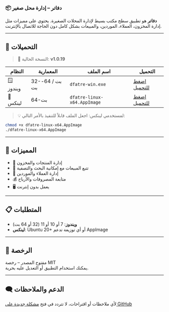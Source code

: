 ### 📦 دفاتر – إدارة محل صغير

**دفاتر** هو تطبيق سطح مكتب بسيط لإدارة المحلات الصغيرة. يحتوي على مميزات مثل إدارة المخزون، العملاء، الموردين، والمبيعات بشكل كامل دون الحاجة للاتصال بالإنترنت.

---

## 🚀 التحميلات

> 🔖 النسخة الحالية: **v1.0.19**

| النظام | المعمارية | اسم الملف | التحميل |
|--------|------------|-----------|---------|
| 🪟 ويندوز | 32-بت / 64-بت | `dfatre-win.exe` | [اضغط للتحميل](https://github.com/MNaguib2/Dfatre/releases/download/1.0.19/DFATRE-Setup-1.0.19.exe) |
| 🐧 لينكس | 64-بت | `dfatre-linux-x64.AppImage` | [اضغط للتحميل](https://github.com/MNaguib2/Dfatre/releases/download/1.0.19/dfatre_1.0.19_amd64.deb) |

> 💡 لمستخدمي لينكس: اجعل الملف قابلاً للتنفيذ بالأمر التالي:
```bash
chmod +x dfatre-linux-x64.AppImage
./dfatre-linux-x64.AppImage
```

---

## 🧩 المميزات

- 🛒 إدارة المنتجات والمخزون
- 🧾 تتبع المبيعات مع إمكانية البحث والتصفية
- 👥 إدارة العملاء والموردين
- 💰 متابعة المصروفات والأرباح
- 🖥️ يعمل بدون إنترنت

---

## 📋 المتطلبات

- **ويندوز**: 7 أو 10 أو 11 (32 أو 64 بت)
- **لينكس**: Ubuntu 20+ أو أي توزيعة تدعم AppImage

---

## 📝 الرخصة

مفتوح المصدر – رخصة MIT  
يمكنك استخدام التطبيق أو التعديل عليه بحرية.

---

## 🗨️ الدعم والملاحظات

لأي ملاحظات أو اقتراحات، لا تتردد في فتح [مشكلة جديدة على GitHub](https://github.com/MNaguib2/Dfatre/issues)
